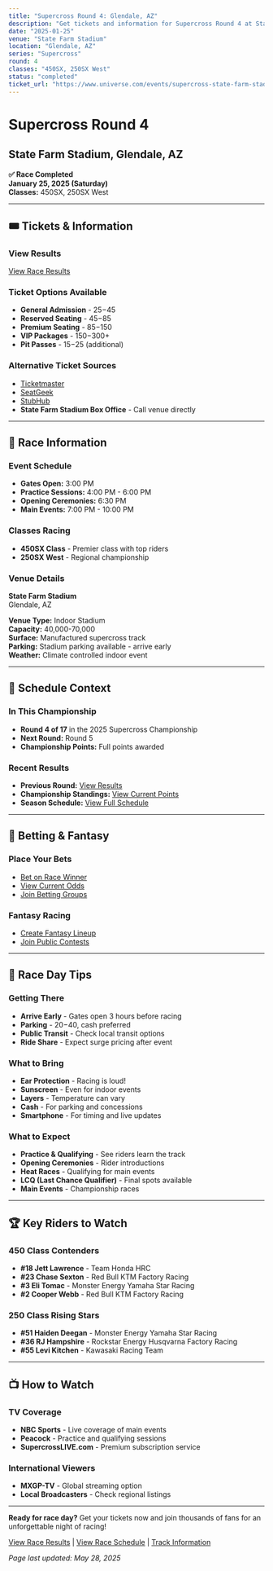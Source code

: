 ```yaml
---
title: "Supercross Round 4: Glendale, AZ"
description: "Get tickets and information for Supercross Round 4 at State Farm Stadium in Glendale, AZ"
date: "2025-01-25"
venue: "State Farm Stadium"
location: "Glendale, AZ"
series: "Supercross"
round: 4
classes: "450SX, 250SX West"
status: "completed"
ticket_url: "https://www.universe.com/events/supercross-state-farm-stadium-2025-01-25"
---
```


# Supercross Round 4

## State Farm Stadium, Glendale, AZ

**✅ Race Completed**  
**January 25, 2025 (Saturday)**  
**Classes:** 450SX, 250SX West

---

## 🎟️ Tickets & Information

### View Results

[View Race Results](/results/supercross-round-4/)

### Ticket Options Available
- **General Admission** - $25-$45
- **Reserved Seating** - $45-$85  
- **Premium Seating** - $85-$150
- **VIP Packages** - $150-$300+
- **Pit Passes** - $15-$25 (additional)

### Alternative Ticket Sources
- [Ticketmaster](https://www.ticketmaster.com/search?q=State%20Farm%20Stadium%20supercross)
- [SeatGeek](https://seatgeek.com/search?q=State%20Farm%20Stadium%20supercross)
- [StubHub](https://www.stubhub.com/search?q=State%20Farm%20Stadium%20supercross)
- **State Farm Stadium Box Office** - Call venue directly

---

## 🏁 Race Information

### Event Schedule
- **Gates Open:** 3:00 PM
- **Practice Sessions:** 4:00 PM - 6:00 PM
- **Opening Ceremonies:** 6:30 PM
- **Main Events:** 7:00 PM - 10:00 PM

### Classes Racing
- **450SX Class** - Premier class with top riders
- **250SX West** - Regional championship

### Venue Details
**State Farm Stadium**  
Glendale, AZ

**Venue Type:** Indoor Stadium  
**Capacity:** 40,000-70,000  
**Surface:** Manufactured supercross track  
**Parking:** Stadium parking available - arrive early  
**Weather:** Climate controlled indoor event

---

## 📅 Schedule Context

### In This Championship
- **Round 4 of 17** in the 2025 Supercross Championship
- **Next Round:** Round 5
- **Championship Points:** Full points awarded

### Recent Results
- **Previous Round:** [View Results](/results/supercross-round-3/)
- **Championship Standings:** [View Current Points](/standings/)
- **Season Schedule:** [View Full Schedule](/races/schedule/)

---

## 🎯 Betting & Fantasy

### Place Your Bets
- [Bet on Race Winner](/betting/place-bet/?race=supercross-round-4)
- [View Current Odds](/betting/odds/)
- [Join Betting Groups](/betting/groups/)

### Fantasy Racing
- [Create Fantasy Lineup](/fantasy/)
- [Join Public Contests](/fantasy/contests/)

---

## 📱 Race Day Tips

### Getting There
- **Arrive Early** - Gates open 3 hours before racing
- **Parking** - $20-$40, cash preferred
- **Public Transit** - Check local transit options
- **Ride Share** - Expect surge pricing after event

### What to Bring
- **Ear Protection** - Racing is loud!
- **Sunscreen** - Even for indoor events
- **Layers** - Temperature can vary
- **Cash** - For parking and concessions
- **Smartphone** - For timing and live updates

### What to Expect
- **Practice & Qualifying** - See riders learn the track
- **Opening Ceremonies** - Rider introductions
- **Heat Races** - Qualifying for main events  
- **LCQ (Last Chance Qualifier)** - Final spots available
- **Main Events** - Championship races

---

## 🏆 Key Riders to Watch

### 450 Class Contenders
- **#18 Jett Lawrence** - Team Honda HRC
- **#23 Chase Sexton** - Red Bull KTM Factory Racing
- **#3 Eli Tomac** - Monster Energy Yamaha Star Racing
- **#2 Cooper Webb** - Red Bull KTM Factory Racing

### 250 Class Rising Stars
- **#51 Haiden Deegan** - Monster Energy Yamaha Star Racing
- **#36 RJ Hampshire** - Rockstar Energy Husqvarna Factory Racing
- **#55 Levi Kitchen** - Kawasaki Racing Team

---

## 📺 How to Watch

### TV Coverage
- **NBC Sports** - Live coverage of main events
- **Peacock** - Practice and qualifying sessions
- **SupercrossLIVE.com** - Premium subscription service

### International Viewers
- **MXGP-TV** - Global streaming option
- **Local Broadcasters** - Check regional listings

---

**Ready for race day?** Get your tickets now and join thousands of fans for an unforgettable night of racing!

[View Race Results](/results/supercross-round-4/) | [View Race Schedule](/races/schedule/) | [Track Information](/tracks/)

*Page last updated: May 28, 2025*
